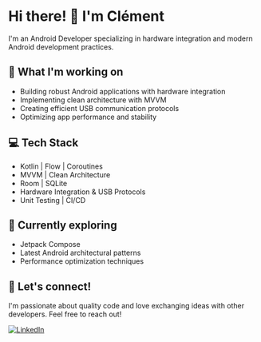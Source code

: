# Hi there! 👋 I'm Clément

I'm an Android Developer specializing in hardware integration and modern Android development practices. 

## 🚀 What I'm working on
- Building robust Android applications with hardware integration
- Implementing clean architecture with MVVM
- Creating efficient USB communication protocols
- Optimizing app performance and stability

## 💻 Tech Stack
- Kotlin | Flow | Coroutines
- MVVM | Clean Architecture
- Room | SQLite
- Hardware Integration & USB Protocols
- Unit Testing | CI/CD

## 🌱 Currently exploring
- Jetpack Compose
- Latest Android architectural patterns
- Performance optimization techniques

## 🤝 Let's connect!
I'm passionate about quality code and love exchanging ideas with other developers. Feel free to reach out!

[![LinkedIn](https://img.shields.io/badge/LinkedIn-0077B5?style=for-the-badge&logo=linkedin&logoColor=white)](https://www.linkedin.com/in/clement-le-corre/)
